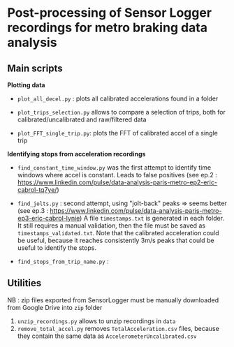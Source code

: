# Post-processing of Sensor Logger recordings for metro braking data analysis

## Main scripts

**Plotting data**

- `plot_all_decel.py` : plots all calibrated accelerations found in a folder

- `plot_trips_selection.py` allows to compare a selection of trips, both for calibrated/uncalibrated and raw/filtered data

- `plot_FFT_single_trip.py`: plots the FFT of calibrated accel of a single trip


**Identifying stops from acceleration recordings**

- `find_constant_time_window.py` was the first attempt to identify time windows where accel is constant. Leads to false positives
(see ep.2 : https://www.linkedin.com/pulse/data-analysis-paris-metro-ep2-eric-cabrol-tq7ye/)

- `find_jolts.py` : second attempt, using "jolt-back" peaks => seems better
(see ep.3 : https://www.linkedin.com/pulse/data-analysis-paris-metro-ep3-eric-cabrol-lynie)
A file `timestamps.txt` is generated in each folder. It still requires a manual validation, then the file must be saved as `timestamps_validated.txt`. Note that the calibrated acceleration could be useful, because it reaches consistently 3m/s peaks that could be useful to identify the stops. 

- `find_stops_from_trip_name.py` : 



## Utilities


NB : zip files exported from SensorLogger must be manually downloaded from Google Drive into `zip` folder

1. `unzip_recordings.py` allows to unzip recordings in `data` 
2. `remove_total_accel.py` removes `TotalAcceleration.csv` files, because they contain the same data as `AccelerometerUncalibrated.csv`
